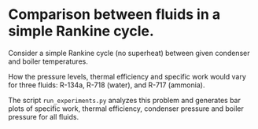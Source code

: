 # Comparison between fluids in a simple Rankine cycle.

Consider a simple Rankine cycle (no superheat) between given condenser and boiler temperatures.

How the pressure levels, thermal efficiency and specific work would vary for three fluids: R-134a, R-718 (water), and R-717 (ammonia).

The script `run_experiments.py` analyzes this problem and generates bar plots of specific work, thermal efficiency, condenser pressure and boiler pressure for all fluids.
